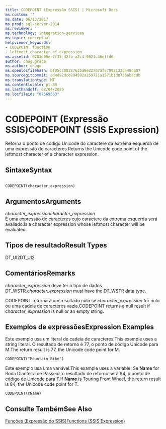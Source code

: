 ```yaml
---
title: CODEPOINT (Expressão SSIS) | Microsoft Docs
ms.custom: ''
ms.date: 06/13/2017
ms.prod: sql-server-2014
ms.reviewer: ''
ms.technology: integration-services
ms.topic: conceptual
helpviewer_keywords:
- CODEPOINT function
- leftmost character of expression
ms.assetid: 0783d05e-7f35-42fb-a2c4-9621c46effd6
author: chugugrace
ms.author: chugu
ms.openlocfilehash: bf05cc0838763ba9e22707af57892133d449da07
ms.sourcegitcommit: ad4d92dce894592a259721a1571b1d8736abacdb
ms.translationtype: MT
ms.contentlocale: pt-BR
ms.lasthandoff: 08/04/2020
ms.locfileid: "87569563"
---
```

# <a name="codepoint-ssis-expression"></a><span data-ttu-id="a0673-102">CODEPOINT (Expressão SSIS)</span><span class="sxs-lookup"><span data-stu-id="a0673-102">CODEPOINT (SSIS Expression)</span></span>
  <span data-ttu-id="a0673-103">Retorna o ponto de código Unicode do caractere da extrema esquerda de uma expressão de caracteres.</span><span class="sxs-lookup"><span data-stu-id="a0673-103">Returns the Unicode code point of the leftmost character of a character expression.</span></span>  
  
## <a name="syntax"></a><span data-ttu-id="a0673-104">Sintaxe</span><span class="sxs-lookup"><span data-stu-id="a0673-104">Syntax</span></span>  
  
```  
  
CODEPOINT(character_expression)  
```  
  
## <a name="arguments"></a><span data-ttu-id="a0673-105">Argumentos</span><span class="sxs-lookup"><span data-stu-id="a0673-105">Arguments</span></span>  
 <span data-ttu-id="a0673-106">*character_expression*</span><span class="sxs-lookup"><span data-stu-id="a0673-106">*character_expression*</span></span>  
 <span data-ttu-id="a0673-107">É uma expressão de caracteres cujo caractere da extrema esquerda será avaliado.</span><span class="sxs-lookup"><span data-stu-id="a0673-107">Is a character expression whose leftmost character will be evaluated.</span></span>  
  
## <a name="result-types"></a><span data-ttu-id="a0673-108">Tipos de resultado</span><span class="sxs-lookup"><span data-stu-id="a0673-108">Result Types</span></span>  
 <span data-ttu-id="a0673-109">DT_UI2</span><span class="sxs-lookup"><span data-stu-id="a0673-109">DT_UI2</span></span>  
  
## <a name="remarks"></a><span data-ttu-id="a0673-110">Comentários</span><span class="sxs-lookup"><span data-stu-id="a0673-110">Remarks</span></span>  
 <span data-ttu-id="a0673-111">*character_expression* deve ter o tipo de dados DT_WSTR.</span><span class="sxs-lookup"><span data-stu-id="a0673-111">*character_expression* must have the DT_WSTR data type.</span></span>  
  
 <span data-ttu-id="a0673-112">CODEPOINT retornará um resultado nulo se *character_expression* for nulo ou uma cadeia de caracteres vazia.</span><span class="sxs-lookup"><span data-stu-id="a0673-112">CODEPOINT returns a null result if *character_expression* is null or an empty string.</span></span>  
  
## <a name="expression-examples"></a><span data-ttu-id="a0673-113">Exemplos de expressões</span><span class="sxs-lookup"><span data-stu-id="a0673-113">Expression Examples</span></span>  
 <span data-ttu-id="a0673-114">Este exemplo usa um literal de cadeia de caracteres.</span><span class="sxs-lookup"><span data-stu-id="a0673-114">This example uses a string literal.</span></span> <span data-ttu-id="a0673-115">O resultado de retorno é 77, o ponto de código Unicode para M.</span><span class="sxs-lookup"><span data-stu-id="a0673-115">The return result is 77, the Unicode code point for M.</span></span>  
  
```  
CODEPOINT("Mountain Bike")  
```  
  
 <span data-ttu-id="a0673-116">Este exemplo usa uma variável.</span><span class="sxs-lookup"><span data-stu-id="a0673-116">This example uses a variable.</span></span> <span data-ttu-id="a0673-117">Se **Name** for Roda Dianteira de Passeio, o resultado de retorno será 84, o ponto de código de Unicode para T.</span><span class="sxs-lookup"><span data-stu-id="a0673-117">If **Name** is Touring Front Wheel, the return result is 84, the Unicode code point for T.</span></span>  
  
```  
CODEPOINT(@Name)  
```  
  
## <a name="see-also"></a><span data-ttu-id="a0673-118">Consulte Também</span><span class="sxs-lookup"><span data-stu-id="a0673-118">See Also</span></span>  
 [<span data-ttu-id="a0673-119">Funções &#40;Expressão do SSIS&#41;</span><span class="sxs-lookup"><span data-stu-id="a0673-119">Functions &#40;SSIS Expression&#41;</span></span>](functions-ssis-expression.md)  
  
  
